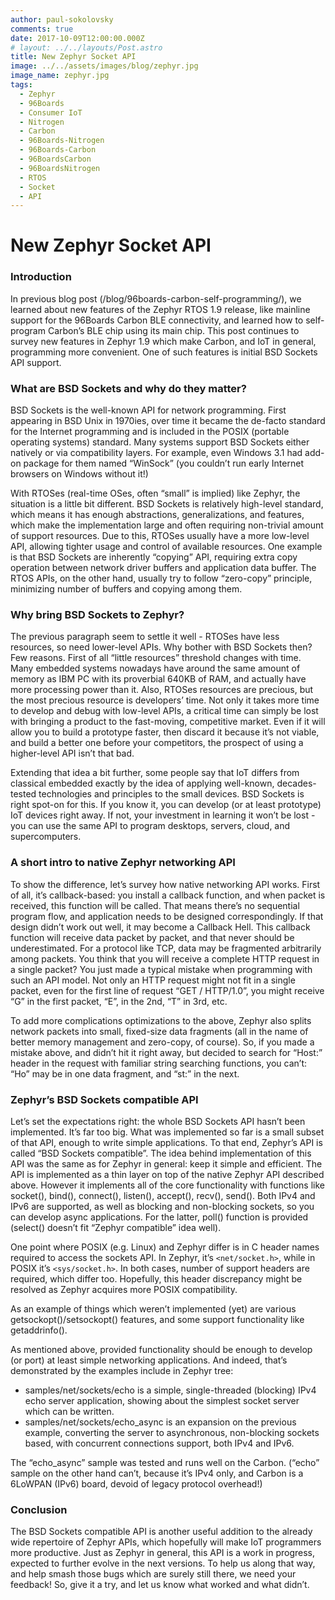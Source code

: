 ```yaml
---
author: paul-sokolovsky
comments: true
date: 2017-10-09T12:00:00.000Z
# layout: ../../layouts/Post.astro
title: New Zephyr Socket API
image: ../../assets/images/blog/zephyr.jpg
image_name: zephyr.jpg
tags:
  - Zephyr
  - 96Boards
  - Consumer IoT
  - Nitrogen
  - Carbon
  - 96Boards-Nitrogen
  - 96Boards-Carbon
  - 96BoardsCarbon
  - 96BoardsNitrogen
  - RTOS
  - Socket
  - API
---
```


# **New Zephyr Socket API**

### Introduction

In previous blog post (/blog/96boards-carbon-self-programming/), we learned about new features of the Zephyr RTOS 1.9 release, like mainline support for the 96Boards Carbon BLE connectivity, and learned how to self-program Carbon’s BLE chip using its main chip. This post continues to survey new features in Zephyr 1.9 which make Carbon, and IoT in general, programming more convenient. One of such features is initial BSD Sockets API support.

### What are BSD Sockets and why do they matter?

BSD Sockets is the well-known API for network programming. First appearing in BSD Unix in 1970ies, over time it became the de-facto standard for the Internet programming and is included in the POSIX (portable operating systems) standard. Many systems support BSD Sockets either natively or via compatibility layers. For example, even Windows 3.1 had add-on package for them named “WinSock” (you couldn’t run early Internet browsers on Windows without it!)

With RTOSes (real-time OSes, often “small” is implied) like Zephyr, the situation is a little bit different. BSD Sockets is relatively high-level standard, which means it has enough abstractions, generalizations, and features, which make the implementation large and often requiring non-trivial amount of support resources. Due to this, RTOSes usually have a more low-level API, allowing tighter usage and control of available resources. One example is that BSD Sockets are inherently “copying” API, requiring extra copy operation between network driver buffers and application data buffer. The RTOS APIs, on the other hand, usually try to follow “zero-copy” principle, minimizing number of buffers and copying among them.

### Why bring BSD Sockets to Zephyr?

The previous paragraph seem to settle it well - RTOSes have less resources, so need lower-level APIs. Why bother with BSD Sockets then? Few reasons. First of all “little resources” threshold changes with time. Many embedded systems nowadays have around the same amount of memory as IBM PC with its proverbial 640KB of RAM, and actually have more processing power than it.
Also, RTOSes resources are precious, but the most precious resource is developers’ time. Not only it takes more time to develop and debug with low-level APIs, a critical time can simply be lost with bringing a product to the fast-moving, competitive market. Even if it will allow you to build a prototype faster, then discard it because it’s not viable, and build a better one before your competitors, the prospect of using a higher-level API isn’t that bad.

Extending that idea a bit further, some people say that IoT differs from classical embedded exactly by the idea of applying well-known, decades-tested technologies and principles to the small devices. BSD Sockets is right spot-on for this. If you know it, you can develop (or at least prototype) IoT devices right away. If not, your investment in learning it won’t be lost - you can use the same API to program desktops, servers, cloud, and supercomputers.

### A short intro to native Zephyr networking API

To show the difference, let’s survey how native networking API works. First of all, it’s callback-based: you install a callback function, and when packet is received, this function will be called. That means there’s no sequential program flow, and application needs to be designed correspondingly. If that design didn’t work out well, it may become a Callback Hell. This callback function will receive data packet by packet, and that never should be underestimated. For a protocol like TCP, data may be fragmented arbitrarily among packets. You think that you will receive a complete HTTP request in a single packet? You just made a typical mistake when programming with such an API model. Not only an HTTP request might not fit in a single packet, even for the first line of request “GET / HTTP/1.0”, you might receive “G” in the first packet, “E”, in the 2nd, “T” in 3rd, etc.

To add more complications optimizations to the above, Zephyr also splits network packets into small, fixed-size data fragments (all in the name of better memory management and zero-copy, of course). So, if you made a mistake above, and didn’t hit it right away, but decided to search for “Host:” header in the request with familiar string searching functions, you can’t: “Ho” may be in one data fragment, and “st:” in the next.

### Zephyr’s BSD Sockets compatible API

Let’s set the expectations right: the whole BSD Sockets API hasn’t been implemented. It’s far too big. What was implemented so far is a small subset of that API, enough to write simple applications. To that end, Zephyr’s API is called “BSD Sockets compatible”. The idea behind implementation of this API was the same as for Zephyr in general: keep it simple and efficient. The API is implemented as a thin layer on top of the native Zephyr API described above. However it implements all of the core functionality with functions like socket(), bind(), connect(), listen(), accept(), recv(), send(). Both IPv4 and IPv6 are supported, as well as blocking and non-blocking sockets, so you can develop async applications. For the latter, poll() function is provided (select() doesn’t fit “Zephyr compatible” idea well).

One point where POSIX (e.g. Linux) and Zephyr differ is in C header names required to access the sockets API. In Zephyr, it’s `<net/socket.h>`, while in POSIX it’s `<sys/socket.h>`. In both cases, number of support headers are required, which differ too. Hopefully, this header discrepancy might be resolved as Zephyr acquires more POSIX compatibility.

As an example of things which weren’t implemented (yet) are various getsockopt()/setsockopt() features, and some support functionality like getaddrinfo().

As mentioned above, provided functionality should be enough to develop (or port) at least simple networking applications. And indeed, that’s demonstrated by the examples include in Zephyr tree:

- samples/net/sockets/echo is a simple, single-threaded (blocking) IPv4 echo server application, showing about the simplest socket server which can be written.
- samples/net/sockets/echo_async is an expansion on the previous example, converting the server to asynchronous, non-blocking sockets based, with concurrent connections support, both IPv4 and IPv6.

The “echo_async” sample was tested and runs well on the Carbon. (“echo” sample on the other hand can’t, because it’s IPv4 only, and Carbon is a 6LoWPAN (IPv6) board, devoid of legacy protocol overhead!)

### Conclusion

The BSD Sockets compatible API is another useful addition to the already wide repertoire of Zephyr APIs, which hopefully will make IoT programmers more productive. Just as Zephyr in general, this API is a work in progress, expected to further evolve in the next versions. To help us along that way, and help smash those bugs which are surely still there, we need your feedback! So, give it a try, and let us know what worked and what didn’t.
